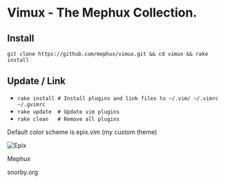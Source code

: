 # Vimux - The Mephux Collection.

## Install

`git clone https://github.com/mephux/vimux.git && cd vimux && rake install`

## Update / Link

* `rake install # Install plugins and link files to ~/.vim/ ~/.vimrc ~/.gvimrc`
* `rake update 	# Update vim plugins`
* `rake clean 	# Remove all plugins` 

Default color scheme is epix.vim (my custom theme)

![Epix](https://github.com/mephux/vimux/raw/master/vimux.png)

Mephux

snorby.org
